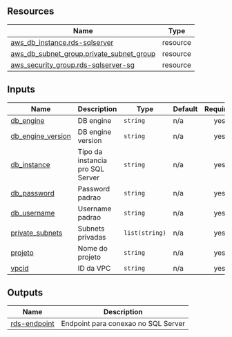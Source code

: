 ## Resources

| Name | Type |
|------|------|
| [aws_db_instance.rds-sqlserver](https://registry.terraform.io/providers/hashicorp/aws/latest/docs/resources/db_instance) | resource |
| [aws_db_subnet_group.private_subnet_group](https://registry.terraform.io/providers/hashicorp/aws/latest/docs/resources/db_subnet_group) | resource |
| [aws_security_group.rds-sqlserver-sg](https://registry.terraform.io/providers/hashicorp/aws/latest/docs/resources/security_group) | resource |

## Inputs

| Name | Description | Type | Default | Required |
|------|-------------|------|---------|:--------:|
| <a name="input_db_engine"></a> [db\_engine](#input\_db\_engine) | DB engine | `string` | n/a | yes |
| <a name="input_db_engine_version"></a> [db\_engine\_version](#input\_db\_engine\_version) | DB engine version | `string` | n/a | yes |
| <a name="input_db_instance"></a> [db\_instance](#input\_db\_instance) | Tipo da instancia pro SQL Server | `string` | n/a | yes |
| <a name="input_db_password"></a> [db\_password](#input\_db\_password) | Password padrao | `string` | n/a | yes |
| <a name="input_db_username"></a> [db\_username](#input\_db\_username) | Username padrao | `string` | n/a | yes |
| <a name="input_private_subnets"></a> [private\_subnets](#input\_private\_subnets) | Subnets privadas | `list(string)` | n/a | yes |
| <a name="input_projeto"></a> [projeto](#input\_projeto) | Nome do projeto | `string` | n/a | yes |
| <a name="input_vpcid"></a> [vpcid](#input\_vpcid) | ID da VPC | `string` | n/a | yes |

## Outputs

| Name | Description |
|------|-------------|
| <a name="output_rds-endpoint"></a> [rds-endpoint](#output\_rds-endpoint) | Endpoint para conexao no SQL Server |
